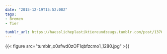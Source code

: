 ```yaml
---
date: "2015-12-19T15:52:00Z"
tags:
- Bremen
- Tier

tumblr_url: https://haesslicheplastiktiereundzeugs.tumblr.com/post/137084385147
---
```

{{< figure src="tumblr_o0sfwd0zOF1qbfzcmo1_1280.jpg" >}}
